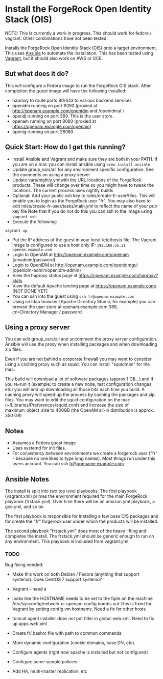 # Install the ForgeRock Open Identity Stack (OIS)


NOTE: This is currently a work in progress. This should work for fedora / vagrant. Other 
combinations have not been tested. 



Installs the ForgeRock Open Identity Stack (OIS) onto a target environment.
This uses [Ansible](https://github.com/ansible/ansible) to automate the installation. This has been
tested using [Vagrant](http://www.vagrantup.com/), but it should also work on AWS or GCE. 


## But what does it do?

This will configure a Fedora image to run the ForgeRock OIS stack. After completion the guest image 
will have the following installed:

* haproxy to route ports 80/443 to various backend services
* openidm running on port 9090 (proxied at  http://openam.example.com/openidm  and /openidmui )
* opendj running on port 389. This is the user store. 
* openam running on port 8080 (proxied at https://openam.example.com/openam)
* openig running on port 28080 


## Quick Start: How do I get this running?

* Install Ansible and Vagrant and make sure they are both in your PATH. If you are on a
  mac you can install ansible using 
  ```brew install ansible```
* Update group_vars/all for any environment specific configuration. See the comments on using a proxy server
* Update vars/nightly.ymlwith the URL locations of the ForgeRock products. These will change over time
   so you might have to tweak the locations. The current process uses nightly builds
* Optional: Add your public ssh key to roles/create-fr-user/files. This will enable you to login as the ForgeRock user "fr". You may also have 
 to edit roles/create-fr-user/tasks/main.yml to reflect the name of your pub key file
  Note that if you do not do this you can ssh to the image using   ```vagrant ssh```
* Execute the following:

```/bin/sh
vagrant up
```

* Put the IP address of the guest in your local /etc/hosts file. The Vagrant image is 
  configured to use a host only IP:
`192.168.56.11 openam.example.com`
* Login to OpenAM at http://openam.example.com/openam  (amadmin/password)
* Login to OpenIDM at http://openam.example.com/openidmgui  (openidm-admin/openidm-admin)
* View the haproxy status page at https://openam.example.com/haproxy?stats
* View the default Apache landing page at https://openam.example.com/  [NOT DONE YET]
* You can ssh into the guest using `ssh fr@openam.example.com` 
* Using an ldap browser (Apache Directory Studio, for example) you can browse the user store at openam.example.com:389,   
  cn=Directory Manager / password

## Using a proxy server 

You can edit group_vars/all and uncomment the proxy server configuration.  Ansible will use 
the proxy when installing packages and when downloading zip files. 

Even if you are not behind a corporate firewall you may want to consider using a caching proxy
such as squid. You can install "squidman" for the mac.  

This build will download a lot of software packages (approx 1 GB...)
and if you re-run it (example: to create a new node, test configuration changes, etc) you
will end up downloading all those bits each time you build. A caching proxy will speed up the process 
by caching the packages and zip files.  You may want to edit the squid configuration on 
the mac (~/Libraries/Preferences/squid.conf) and increase the size of maximum_object_size 
to 400GB (the OpenAM all-in distribution is approx. 350 GB)


## Notes

* Assumes a Fedora guest image 
* Uses systemd for init files. 
* For consistency between environments we create a forgerock user ("fr" - because no one likes to type 
long names). Most things run under this users account. You can ssh fr@opename.example.com


## Ansible Notes

The install is split into two top level playbooks. The first playbook (vagrant.xml) primes the environment required 
for the main ForgeRock playbook (frstack.yml). Over time there will be an amazon.yml playbook, a gce.yml, and so on.

The first playbook is responsible for installing a few base O/S packages and for create the "fr" forgerock user under
which the products will be installed. 

The second playbook "frstack.yml" does most of the heavy lifting and completes the install. 
The frstack.yml should be generic enough to run on any environment. This playbook is included from vagrant.yml  


### TODO


Bug fixing needed:
* Make this work on both Debian / Fedora (anything that support systemd). Does CentOS 7 support systemd?
* Vagrant - need a 
* looks like the HOSTNAME needs to be set to the fqdn on the machine /etc/sysconfig/network  or openam config bombs out
  This is fixed for Vagrant by setting config.vm.hostname. Need a fix for other hosts
* tomcat agent installer does not put filter in global web.xml. Need to fix up apps web.xml

* Create fr/.bashrc file with path to common commands
* More dynamic configuration (cookie domains, base DN, etc). 
* Configure agents (right now apache is installed but not configured)
* Configure some sample policies
* Add HA, multi-master replication, etc

